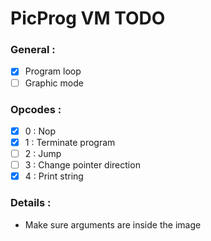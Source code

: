 # PicProg VM TODO

### General :

- [x] Program loop
- [ ] Graphic mode

### Opcodes :

- [x] 0 : Nop
- [x] 1 : Terminate program
- [ ] 2 : Jump
- [ ] 3 : Change pointer direction
- [x] 4 : Print string

### Details : 

- Make sure arguments are inside the image